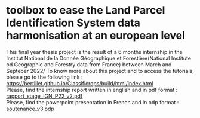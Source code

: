 # toolbox to ease the Land Parcel Identification System data harmonisation at an european level
This final year thesis project is the result of a 6 months internship in the Institut National de la Donnée Géographique et Forestière(National Institute od Geographic and Forestry data from France) between March and Septeber 2022/ 
To know more about this project and to access the tutorials, please go to the following link : https://bertillet.github.io/Classificrops/build/html/index.html <br />
Please, find the internship report written in english and in pdf format : [rapport_stage_IGN_P22_v2.pdf](https://github.com/BertilleT/Classificrops/files/9454098/rapport_stage_IGN_P22_v2.pdf) <br />
Please, find the powerpoint presentation in French and in odp.format : [soutenance_v3.odp](https://github.com/BertilleT/Classificrops/files/9454099/soutenance_v3.odp)
